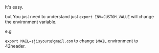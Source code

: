 It's easy.

but You just need to understand just `export ENV=CUSTOM_VALUE` will change the environment variable.

e.g

`export MAIL=sjisyours@gmail.com`
to change `$MAIL` environment to 42header.


